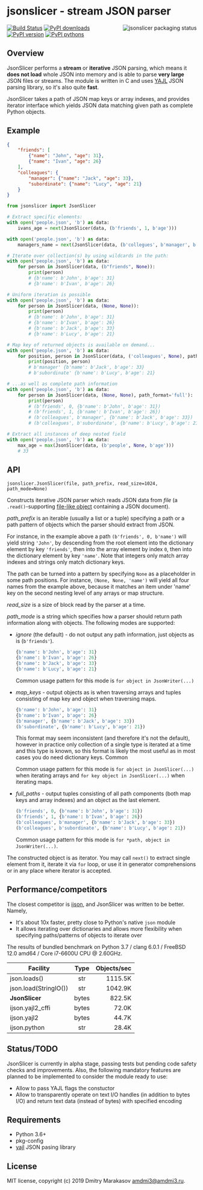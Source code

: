 # jsonslicer - stream JSON parser

<a href="https://repology.org/metapackage/python:jsonslicer/versions">
	<img src="https://repology.org/badge/vertical-allrepos/python:jsonslicer.svg" alt="jsonslicer packaging status" align="right">
</a>

[![Build Status](https://travis-ci.org/AMDmi3/jsonslicer.svg?branch=master)](https://travis-ci.org/AMDmi3/jsonslicer)
[![PyPI downloads](https://img.shields.io/pypi/dm/jsonslicer.svg)](https://pypi.org/project/jsonslicer/)
[![PyPI version](https://img.shields.io/pypi/v/jsonslicer.svg)](https://pypi.org/project/jsonslicer/)
[![PyPI pythons](https://img.shields.io/pypi/pyversions/jsonslicer.svg)](https://pypi.org/project/jsonslicer/)

## Overview

JsonSlicer performs a **stream** or **iterative** JSON parsing,
which means it **does not load** whole JSON into memory and is able
to parse **very large** JSON files or streams. The module is written
in C and uses [YAJL](https://lloyd.github.io/yajl/) JSON parsing
library, so it's also quite **fast**.

JsonSlicer takes a path of JSON map keys or array indexes, and provides
iterator interface which yields JSON data matching given path as complete
Python objects.

## Example

```json
{
	"friends": [
		{"name": "John", "age": 31},
		{"name": "Ivan", "age": 26}
	],
    "colleagues": {
		"manager": {"name": "Jack", "age": 33},
		"subordinate": {"name": "Lucy", "age": 21}
	}
}
```

```python
from jsonslicer import JsonSlicer

# Extract specific elements:
with open('people.json', 'b') as data:
	ivans_age = next(JsonSlicer(data, (b'friends', 1, b'age')))

with open('people.json', 'b') as data:
	managers_name = next(JsonSlicer(data, (b'collegues', b'manager', b'name')))

# Iterate over collection(s) by using wildcards in the path:
with open('people.json', 'b') as data:
	for person in JsonSlicer(data, (b"friends", None)):
		print(person)
		# {b'name': b'John', b'age': 31}
		# {b'name': b'Ivan', b'age': 26}

# Uniform iteration is possible
with open('people.json', 'b') as data:
	for person in JsonSlicer(data, (None, None)):
		print(person)
		# {b'name': b'John', b'age': 31}
		# {b'name': b'Ivan', b'age': 26}
		# {b'name': b'Jack', b'age': 33}
		# {b'name': b'Lucy', b'age': 21}

# Map key of returned objects is available on demand...
with open('people.json', 'b') as data:
	for position, person in JsonSlicer(data, ('colleagues', None), path_format='map_keys'):
		print(position, person)
		# b'manager' {b'name': b'Jack', b'age': 33}
		# b'subordinate' {b'name': b'Lucy', b'age': 21}

# ...as well as complete path information
with open('people.json', 'b') as data:
	for person in JsonSlicer(data, (None, None), path_format='full'):
		print(person)
		# (b'friends', 0, {b'name': b'John', b'age': 31})
		# (b'friends', 1, {b'name': b'Ivan', b'age': 26})
		# (b'colleagues', b'manager', {b'name': b'Jack', b'age': 33})
		# (b'colleagues', b'subordinate', {b'name': b'Lucy', b'age': 21})

# Extract all instances of deep nested field
with open('people.json', 'b') as data:
	max_age = max(JsonSlicer(data, (b'people', None, b'age')))
	# 33
```

## API

```
jsonslicer.JsonSlicer(file, path_prefix, read_size=1024, path_mode=None)
```

Constructs iterative JSON parser which reads JSON data from _file_ (a `.read()`-supporting [file-like object](https://docs.python.org/3/glossary.html#term-file-like-object) containing a JSON document).

_path_prefix_ is an iterable (usually a list or a tuple) specifying
a path or a path pattern of objects which the parser should extract
from JSON.

For instance, in the example above a path `(b'friends', 0, b'name')`
will yield string `'John'`, by descending from the root element
into the dictionary element by key `'friends'`, then into the array
element by index `0`, then into the dictionary element by key
`'name'`. Note that integers only match array indexes and strings
only match dictionary keys.

The path can be turned into a pattern by specifying `None` as a
placeholder in some path positions. For instance,  `(None, None,
'name')` will yield all four names from the example above, because
it matches an item under 'name' key on the second nesting level of
any arrays or map structure.

_read_size_ is a size of block read by the parser at a time.

_path_mode_ is a string which specifies how a parser should
return path information along with objects. The following modes are
supported:

* _ignore_ (the default) - do not output any path information, just
objects as is (`b'friends'`).

  ```python
  {b'name': b'John', b'age': 31}
  {b'name': b'Ivan', b'age': 26}
  {b'name': b'Jack', b'age': 33}
  {b'name': b'Lucy', b'age': 21}
  ```

  Common usage pattern for this mode is `for object in JsonWriter(...)`

* _map_keys_ - output objects as is when traversing arrays and tuples
consisting of map key and object when traversing maps.

  ```python
  {b'name': b'John', b'age': 31}
  {b'name': b'Ivan', b'age': 26}
  (b'manager', {b'name': b'Jack', b'age': 33})
  (b'subordinate', {b'name': b'Lucy', b'age': 21})
  ```

  This format may seem inconsistent (and therefore it's not the default),
  however in practice only collection of a single type is iterated at
  a time and this type is known, so this format is likely the most useful
  as in most cases you do need dictionary keys. Common

  Common usage pattern for this mode is `for object in JsonSlicer(...)`
  when iterating arrays and `for key object in JsonSlicer(...)`
  when iterating maps.

* _full_paths_ - output tuples consisting of all path components
(both map keys and array indexes) and an object as the last element.

  ```python
  (b'friends', 0, {b'name': b'John', b'age': 31})
  (b'friends', 1, {b'name': b'Ivan', b'age': 26})
  (b'colleagues', b'manager', {b'name': b'Jack', b'age': 33})
  (b'colleagues', b'subordinate', {b'name': b'Lucy', b'age': 21})
  ```

  Common usage pattern for this mode is `for *path, object in JsonWriter(...)`.

The constructed object is as iterator. You may call `next()` to extract
single element from it, iterate it via `for` loop, or use it in generator
comprehensions or in any place where iterator is accepted.

## Performance/competitors

The closest competitor is [ijson](https://github.com/isagalaev/ijson),
and JsonSlicer was written to be better. Namely,

* It's about 10x faster, pretty close to Python's native `json` module
* It allows iterating over dictionaries and allows more flexibility when
  specifying paths/patterns of objects to iterate over

The results of bundled benchmark on Python 3.7 / clang 6.0.1 / FreeBSD 12.0 amd64 / Core i7-6600U CPU @ 2.60GHz.

| Facility              | Type   | Objects/sec   |
|-----------------------|:------:|--------------:|
| json.loads()          |    str |       1115.5K |
| json.load(StringIO()) |    str |       1042.9K |
| **JsonSlicer**        |  bytes |        822.5K |
| ijson.yajl2_cffi      |  bytes |         72.0K |
| ijson.yajl2           |  bytes |         44.7K |
| ijson.python          |    str |         28.4K |

## Status/TODO

JsonSlicer is currently in alpha stage, passing tests but pending
code safety checks and improvements. Also, the following mandatory
features are planned to be implemented to consider the module ready
to use:

- Allow to pass YAJL flags the constuctor
- Allow to transparently operate on text I/O handles (in addition
  to bytes I/O) and return text data (instead of bytes) with specified
  encoding

## Requirements

- Python 3.6+
- pkg-config
- [yajl](https://lloyd.github.io/yajl/) JSON pasing library

## License

MIT license, copyright (c) 2019 Dmitry Marakasov amdmi3@amdmi3.ru.
